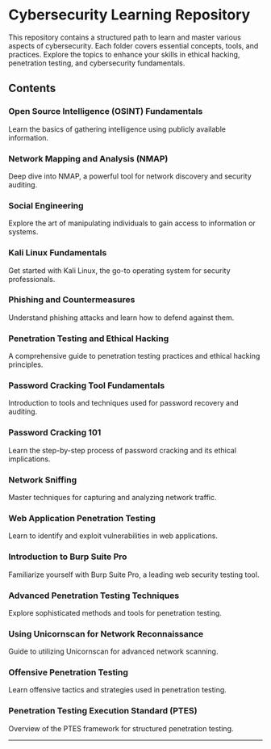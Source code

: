 # Cybersecurity Learning Repository

This repository contains a structured path to learn and master various aspects of cybersecurity. Each folder covers essential concepts, tools, and practices. Explore the topics to enhance your skills in ethical hacking, penetration testing, and cybersecurity fundamentals.

## Contents

### Open Source Intelligence (OSINT) Fundamentals
Learn the basics of gathering intelligence using publicly available information.

### Network Mapping and Analysis (NMAP)
   Deep dive into NMAP, a powerful tool for network discovery and security auditing.

### Social Engineering
Explore the art of manipulating individuals to gain access to information or systems.

### Kali Linux Fundamentals
Get started with Kali Linux, the go-to operating system for security professionals.

### Phishing and Countermeasures
Understand phishing attacks and learn how to defend against them.

### Penetration Testing and Ethical Hacking  
A comprehensive guide to penetration testing practices and ethical hacking principles.

### Password Cracking Tool Fundamentals
Introduction to tools and techniques used for password recovery and auditing.

### Password Cracking 101 
Learn the step-by-step process of password cracking and its ethical implications.

### Network Sniffing
Master techniques for capturing and analyzing network traffic.

### Web Application Penetration Testing
Learn to identify and exploit vulnerabilities in web applications.

### Introduction to Burp Suite Pro
Familiarize yourself with Burp Suite Pro, a leading web security testing tool.

### Advanced Penetration Testing Techniques  
Explore sophisticated methods and tools for penetration testing.

### Using Unicornscan for Network Reconnaissance  
Guide to utilizing Unicornscan for advanced network scanning.

### Offensive Penetration Testing  
Learn offensive tactics and strategies used in penetration testing.

### Penetration Testing Execution Standard (PTES)
Overview of the PTES framework for structured penetration testing.

---

